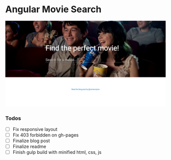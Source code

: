 # Angular Movie Search

![](/app/images/demo.png)

### Todos

- [ ] Fix responsive layout
- [ ] Fix 403 forbidden on gh-pages
- [ ] Finalize blog post
- [ ] Finalize readme
- [ ] Finish gulp build with minified html, css, js